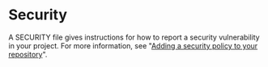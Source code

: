 # Security

A SECURITY file gives instructions for how to report a security vulnerability in your project. For more information, see "[Adding a security policy to your repository](https://docs.github.com/en/code-security/getting-started/adding-a-security-policy-to-your-repository)".
